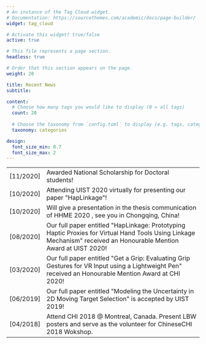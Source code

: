 ```yaml
---
# An instance of the Tag Cloud widget.
# Documentation: https://sourcethemes.com/academic/docs/page-builder/
widget: tag_cloud

# Activate this widget? true/false
active: true

# This file represents a page section.
headless: true

# Order that this section appears on the page.
weight: 20

title: Recent News
subtitle:

content:
  # Choose how many tags you would like to display (0 = all tags)
  count: 20
  
  # Choose the taxonomy from `config.toml` to display (e.g. tags, categories)
  taxonomy: categories

design:
  font_size_min: 0.7
  font_size_max: 2
---
```


<table width = "100%" >
   <col style="width:10%">
   <col style="width:90%">
   <tr>
      <td>[11/2020]</td>
      <td>Awarded National Scholarship for Doctoral students!</td>
   </tr>
   <tr>
      <td>[10/2020]</td>
      <td>Attending UIST 2020 virtually for presenting our paper "HapLinkage"!</td>
   </tr>
   <tr>
      <td>[10/2020]</td>
      <td>Will give a presentation in the thesis communication of HHME 2020 , see you in Chongqing, China!</td>
   </tr>
   <tr>
      <td>[08/2020]</td>
      <td>Our full paper entitled "HapLinkage: Prototyping Haptic Proxies for Virtual Hand Tools Using Linkage Mechanism" received an Honourable Mention Award at UIST 2020!</td>
   </tr>
    <tr>
      <td>[03/2020]</td>
      <td>Our full paper entitled "Get a Grip: Evaluating Grip Gestures for VR Input using a Lightweight Pen" received an Honourable Mention Award at CHI 2020!</td>
   </tr>
    <tr>
      <td>[06/2019]</td>
      <td>Our full paper entitled "Modeling the Uncertainty in 2D Moving Target Selection" is accepted by UIST 2019!</td>
   </tr>
    <tr>
      <td>[04/2018]</td>
      <td>Attend CHI 2018 @ Montreal, Canada. Present LBW posters and serve as the volunteer for ChineseCHI 2018 Wokshop.</td>
   </tr>
</table>
